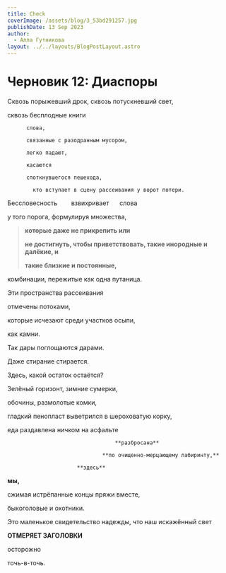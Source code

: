 ```yaml
---
title: Check
coverImage: /assets/blog/3_53bd291257.jpg
publishDate: 13 Sep 2023
author:
  - Алла Гутникова
layout: ../../layouts/BlogPostLayout.astro
---
```

# Черновик 12: Диаспоры

Сквозь порыжевший дрок, сквозь потускневший свет,

сквозь бесплодные книги

```
      слова,

      связанные с разодранным мусором,

      легко падают,

      касаются

      споткнувшегося пешехода,

        кто вступает в сцену рассеивания у ворот потери.
```

Бессловесность        взвихривает      слова

у того порога, формулируя множества,

> **которые даже не прикрепить или**
>
> **не достигнуть, чтобы приветствовать, такие инородные и далёкие, и**
>
> **такие близкие и постоянные,**

комбинации, пережитые как одна путаница.

Эти пространства рассеивания

отмечены потоками, 

которые исчезают среди участков осыпи,

как камни.

Так дары поглощаются дарами.

Даже стирание стирается.

Здесь, какой остаток остаётся?

Зелёный горизонт, зимние сумерки,

обочины, размолотые комки,

гладкий пенопласт выветрился в шероховатую корку,

еда раздавлена ничком на асфальте

```
                                  **разбросана**

                              **по очищенно-мерцающему лабиринту,**

                      **здесь**
```

**мы,**

сжимая истрёпанные концы пряжи вместе,

быкоголовые и охотники.

Это маленькое свидетельство надежды, что наш искажённый свет

**ОТМЕРЯЕТ ЗАГОЛОВКИ**

осторожно

точь-в-точь.